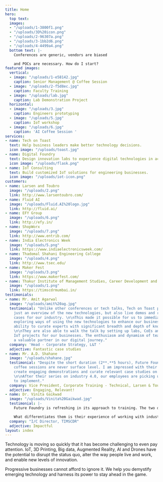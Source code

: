 ```yaml
---
title: Home
hero:
  top text: 
  images:
  - "/uploads/1-3800f1.png"
  - "/uploads/3D%20icon.png"
  - "/uploads/2-96307a.png"
  - "/uploads/3-1bb2d6.png"
  - "/uploads/4-4499a4.png"
  bottom text: |-
    Conferences are generic, vendors are biased

    and POCs are necessary. How do I start?
featured images:
  vertical:
  - image: "/uploads/1-e58142.jpg"
    caption: Senior Management @ Coffee Session
  - image: "/uploads/2-f5d8ec.jpg"
    caption: Faculty Training
  - image: "/uploads/lab.jpg"
    caption: Lab Demonstration Project
  horizontal:
  - image: "/uploads/3.jpg"
    caption: Engineers prototyping
  - image: "/uploads/5.jpg"
    caption: IoT workshop
  - image: "/uploads/6.jpg"
    caption: 'AI Coffee Session '
services:
- name: Tech on Toast
  text: Help business leaders make better technology decisions.
  icon image: "/uploads/toast.jpg"
- name: Digital Foundry
  text: Design innovation labs to experience digital technologies in action.
  icon image: "/uploads/flask.png"
- name: IoT Consulting
  text: Build customized IoT solutions for engineering businesses.
  icon image: "/uploads/iot-icon.png"
customers:
- name: Larsen and Toubro
  image: "/uploads/2.png"
  link: http://www.larsentoubro.com/
- name: Fluid AI
  image: "/uploads/Fluid.AI%20logo.jpg"
  link: http://fluid.ai/
- name: EFY Group
  image: "/uploads/6.png"
  link: http://efy.in/
- name: ShopWorx
  image: "/uploads/7.png"
  link: http://www.entrib.com/
- name: India Electronics Week
  image: "/uploads/5.png"
  link: https://www.indiaelectronicsweek.com/
- name: Thadomal Shahani Engineering College
  image: "/uploads/4.png"
  link: http://www.tsec.edu/
- name: Maker Fest
  image: "/uploads/3.png"
  link: https://www.makerfest.com/
- name: Thakur Institute of Management Studies, Career Development and Research
  image: "/uploads/1.png"
  link: https://timscdrmumbai.in/
testimonials:
- name: Mr. Amit Agarwal
  image: "/uploads/amit%20ag.jpg"
  testimonial: "Unlike other conferences or tech talks, Tech on Toast provided not
    just an overview of the new technologies, but also live demos and relevant use
    cases for our industry. \n\nThis made it possible for us to immediately start
    exploring ways of using the new technologies to enhance our business. The team's
    ability to curate experts with significant breadth and depth of knowledge is commendable.
    \n\nThey are also able to walk the talk by setting up labs, CoEs and implementing
    IoT projects for our businesses. The enthusiasm and dynamism of team make them
    a valuable partner in our digital journey."
  company: 'Head - Corporate Strategy, L&T '
  adjective: Fantastic case studies
- name: Mr. A.D. Shahane
  image: "/uploads/shahane.jpg"
  testimonial: "Despite the short duration (2**.**5 hours), Future Foundry's technology
    coffee sessions are never surface level. I am impressed with their ability to
    create engaging demonstrations and curate relevant case studies on every technology.
    \n\nAfter their series on industry 4.0, our employees are picking up pilot projects
    to implement."
  company: Vice President, Corporate Training - Technical, Larsen & Toubro
  adjective: Engaging, Relevant!
- name: Dr. Vinita Gaikwad
  image: "/uploads/Vinita%20Gaikwad.jpg"
  testimonial: |-
    Future Foundry is refreshing in its approach to training. The two day IOT training was pure hands-on, no boring presentations or lectures. Deepak starts every session with an IoT problem and in the process of solving that problem, our faculty learns the concepts.

    What differentiates them is their experience of working with industries which they incorporate in their sessions through projects and examples.I would strongly recommend them to institutions who are looking for robust faculty training.
  company: "​I/C Director, TIMSCDR"
  adjective: Impactful
layout: index
---
```


Technology is moving so quickly that it has become challenging to even pay attention. IoT, 3D Printing, Big data, Augmented Reality, AI and Drones have the potential to disrupt the status quo, alter the way people live and work, and enable new levels of innovation. 
 
Progressive businesses cannot afford to ignore it. We help you demystify emerging technology and harness its power to stay ahead in the game.